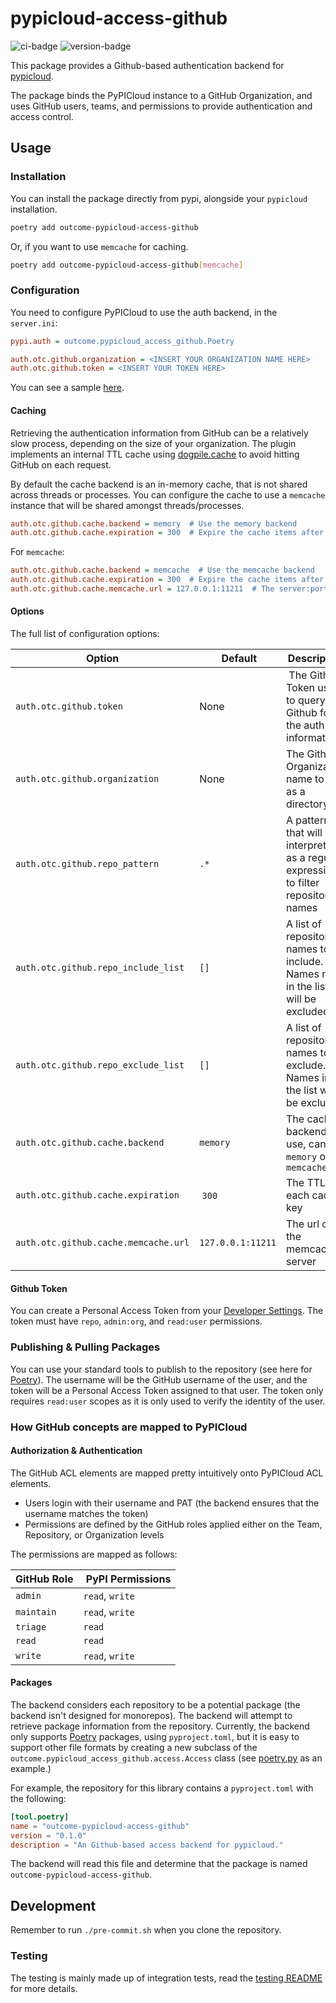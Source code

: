 # pypicloud-access-github

![ci-badge](https://github.com/outcome-co/pypicloud-access-github-py/workflows/Checks/badge.svg) ![version-badge](https://img.shields.io/badge/version-1.2.0-brightgreen)

This package provides a Github-based authentication backend for [pypicloud](https://pypicloud.readthedocs.io/en/latest/).

The package binds the PyPICloud instance to a GitHub Organization, and uses GitHub users, teams, and permissions to provide authentication and access control.

## Usage

### Installation

You can install the package directly from pypi, alongside your `pypicloud` installation.

```sh
poetry add outcome-pypicloud-access-github
```

Or, if you want to use `memcache` for caching.

```sh
poetry add outcome-pypicloud-access-github[memcache]
```

### Configuration

You need to configure PyPICloud to use the auth backend, in the `server.ini`:

```ini
pypi.auth = outcome.pypicloud_access_github.Poetry

auth.otc.github.organization = <INSERT YOUR ORGANIZATION NAME HERE>
auth.otc.github.token = <INSERT YOUR TOKEN HERE>
```

You can see a sample [here](./samples/server.ini).

#### Caching

Retrieving the authentication information from GitHub can be a relatively slow process, depending on the size of your organization. The plugin implements an internal TTL cache using [dogpile.cache](https://dogpilecache.sqlalchemy.org/en/latest/) to avoid hitting GitHub on each request.

By default the cache backend is an in-memory cache, that is not shared across threads or processes. You can configure the cache to use a `memcache` instance that will be shared amongst threads/processes.

```ini
auth.otc.github.cache.backend = memory  # Use the memory backend
auth.otc.github.cache.expiration = 300  # Expire the cache items after 300s
```

For `memcache`:

```ini
auth.otc.github.cache.backend = memcache  # Use the memcache backend
auth.otc.github.cache.expiration = 300  # Expire the cache items after 300s
auth.otc.github.cache.memcache.url = 127.0.0.1:11211  # The server:port of your memcache instance
```

#### Options

The full list of configuration options:

| Option                               |  Default          | Description                                                                           |
| ------------------------------------ | ----------------- | ------------------------------------------------------------------------------------- |
| `auth.otc.github.token`              | None              |  The Github Token used to query Github for the auth information                       |
| `auth.otc.github.organization`       | None              | The Github Organization name to use as a directory                                    |
| `auth.otc.github.repo_pattern`       | `.*`              | A pattern that will be interpreted as a regular expression to filter repository names |
| `auth.otc.github.repo_include_list`  | `[]`              | A list of repository names to include. Names not in the list will be excluded         |
| `auth.otc.github.repo_exclude_list`  | `[]`              | A list of repository names to exclude. Names in the list will be excluded             |
| `auth.otc.github.cache.backend`      | `memory`          | The cache backend to use, can be `memory` or `memcache`                               |
| `auth.otc.github.cache.expiration`   |  `300`            | The TTL for each cache key                                                            |
| `auth.otc.github.cache.memcache.url` | `127.0.0.1:11211` | The url of the memcache server                                                        |

#### Github Token

You can create a Personal Access Token from your [Developer Settings](https://github.com/settings/tokens/). The token must have `repo`, `admin:org`, and `read:user` permissions.

### Publishing & Pulling Packages

You can use your standard tools to publish to the repository (see here for [Poetry](https://python-poetry.org/docs/libraries/#publishing-to-a-private-repository)). The username will be the GitHub username of the user, and the token will be a Personal Access Token assigned to that user. The token only requires `read:user` scopes as it is only used to verify the identity of the user.

### How GitHub concepts are mapped to PyPICloud

#### Authorization & Authentication

The GitHub ACL elements are mapped pretty intuitively onto PyPICloud ACL elements.

- Users login with their username and PAT (the backend ensures that the username matches the token)
- Permissions are defined by the GitHub roles applied either on the Team, Repository, or Organization levels

The permissions are mapped as follows:

| GitHub Role |  PyPI Permissions |
| ----------- | ----------------- |
| `admin`     | `read`, `write`   |
| `maintain`  | `read`, `write`   |
| `triage`    | `read`            |
| `read`      | `read`            |
| `write`     | `read`, `write`   |

#### Packages

The backend considers each repository to be a potential package (the backend isn't designed for monorepos). The backend will attempt to retrieve package information from the repository. Currently, the backend only supports [Poetry](https://python-poetry.org) packages, using `pyproject.toml`, but it is easy to support other file formats by creating a new subclass of the `outcome.pypicloud_access_github.access.Access` class (see [poetry.py](./src/outcome/pypicloud_access_github/poetry.py) as an example.)

For example, the repository for this library contains a `pyproject.toml` with the following:

```toml
[tool.poetry]
name = "outcome-pypicloud-access-github"
version = "0.1.0"
description = "An Github-based access backend for pypicloud."
```

The backend will read this file and determine that the package is named `outcome-pypicloud-access-github`.

## Development

Remember to run `./pre-commit.sh` when you clone the repository.

### Testing

The testing is mainly made up of integration tests, read the [testing README](./test/README.md) for more details.
